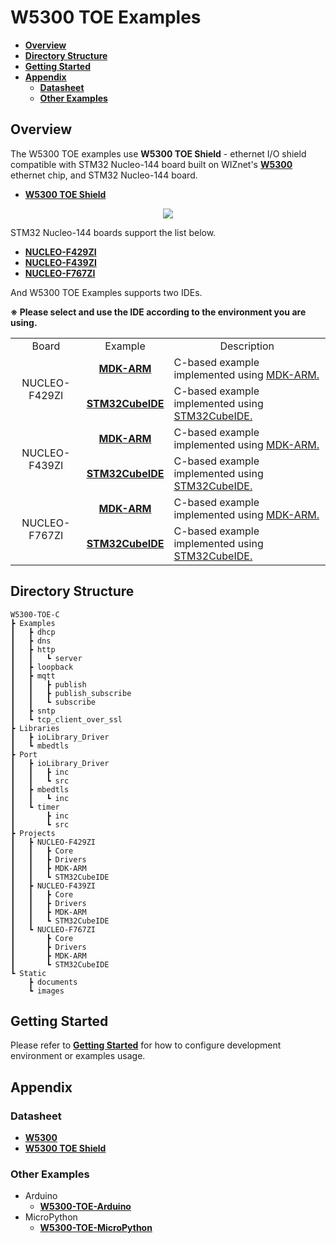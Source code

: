 # W5300 TOE Examples

- [**Overview**](#overview)
- [**Directory Structure**](#directory_structure)
- [**Getting Started**](#getting_started)
- [**Appendix**](#appendix)
    - [**Datasheet**](#datasheet)
    - [**Other Examples**](#other_examples)



<a name="overview"></a>
## Overview

The W5300 TOE examples use **W5300 TOE Shield** - ethernet I/O shield compatible with STM32 Nucleo-144 board built on WIZnet's [**W5300**][link-w5300] ethernet chip, and STM32 Nucleo-144 board.

- [**W5300 TOE Shield**][link-w5300_toe_shield]

<p align="center"><img src="https://github.com/Wiznet/W5300-TOE-C/blob/main/Static/images/w5300_toe_shield_main.png"></p>

STM32 Nucleo-144 boards support the list below.

- [**NUCLEO-F429ZI**][link-nucleo-f429zi]
- [**NUCLEO-F439ZI**][link-nucleo-f439zi]
- [**NUCLEO-F767ZI**][link-nucleo-f767zi]

And W5300 TOE Examples supports two IDEs.

**※ Please select and use the IDE according to the environment you are using.**

<table>
  <tr>
    <td align=center>Board</td>
    <td align=center>Example</td>
    <td align=center>Description</td>
  </tr>
  <tr>
    <td align=center rowspan="2">NUCLEO-F429ZI</td>
    <td align=center><a href="https://github.com/Wiznet/W5300-TOE-C/tree/main/Projects/NUCLEO-F429ZI/MDK-ARM"><b>MDK-ARM</b></td>
    <td>C-based example implemented using <a href="https://www2.keil.com/mdk5/uvision/">MDK-ARM.</td>
  </tr>
  <tr>
    <td align=center><a href="https://github.com/Wiznet/W5300-TOE-C/tree/main/Projects/NUCLEO-F429ZI/STM32CubeIDE"><b>STM32CubeIDE</b></td></td>
    <td>C-based example implemented using <a href="https://www.st.com/en/development-tools/stm32cubeide.html">STM32CubeIDE.</td>
  </tr>
  <tr>
    <td align=center rowspan="2">NUCLEO-F439ZI</td>
    <td align=center><a href="https://github.com/Wiznet/W5300-TOE-C/tree/main/Projects/NUCLEO-F439ZI/MDK-ARM"><b>MDK-ARM</b></td>
    <td>C-based example implemented using <a href="https://www2.keil.com/mdk5/uvision/">MDK-ARM.</td>
  </tr>
  <tr>
    <td align=center><a href="https://github.com/Wiznet/W5300-TOE-C/tree/main/Projects/NUCLEO-F439ZI/STM32CubeIDE"><b>STM32CubeIDE</b></td></td>
    <td>C-based example implemented using <a href="https://www.st.com/en/development-tools/stm32cubeide.html">STM32CubeIDE.</td>
  </tr>
  <tr>
    <td align=center rowspan="2">NUCLEO-F767ZI</td>
    <td align=center><a href="https://github.com/Wiznet/W5300-TOE-C/tree/main/Projects/NUCLEO-F767ZI/MDK-ARM"><b>MDK-ARM</b></td>
    <td>C-based example implemented using <a href="https://www2.keil.com/mdk5/uvision/">MDK-ARM.</td>
  </tr>
  <tr>
    <td align=center><a href="https://github.com/Wiznet/W5300-TOE-C/tree/main/Projects/NUCLEO-F767ZI/STM32CubeIDE"><b>STM32CubeIDE</b></td></td>
    <td>C-based example implemented using <a href="https://www.st.com/en/development-tools/stm32cubeide.html">STM32CubeIDE.</td>
  </tr>
</table>



<a name="directory_structure"></a>
## Directory Structure

```
W5300-TOE-C
┣ Examples
┃   ┣ dhcp
┃   ┣ dns
┃   ┣ http
┃   ┃   ┗ server
┃   ┣ loopback
┃   ┣ mqtt
┃   ┃   ┣ publish
┃   ┃   ┣ publish_subscribe
┃   ┃   ┗ subscribe
┃   ┣ sntp
┃   ┗ tcp_client_over_ssl
┣ Libraries
┃   ┣ ioLibrary_Driver
┃   ┗ mbedtls
┣ Port
┃   ┣ ioLibrary_Driver
┃   ┃   ┣ inc
┃   ┃   ┗ src
┃   ┣ mbedtls
┃   ┃   ┗ inc
┃   ┗ timer
┃       ┣ inc
┃       ┗ src
┣ Projects
┃   ┣ NUCLEO-F429ZI
┃   ┃   ┣ Core
┃   ┃   ┣ Drivers
┃   ┃   ┣ MDK-ARM
┃   ┃   ┗ STM32CubeIDE
┃   ┣ NUCLEO-F439ZI
┃   ┃   ┣ Core
┃   ┃   ┣ Drivers
┃   ┃   ┣ MDK-ARM
┃   ┃   ┗ STM32CubeIDE
┃   ┗ NUCLEO-F767ZI
┃       ┣ Core
┃       ┣ Drivers
┃       ┣ MDK-ARM
┃       ┗ STM32CubeIDE
┗ Static
    ┣ documents
    ┗ images
```



<a name="getting_started"></a>
## Getting Started

Please refer to [**Getting Started**][link-getting_started] for how to configure development environment or examples usage.



<a name="appendix"></a>
## Appendix



<a name="datasheet"></a>
### Datasheet

- [**W5300**][link-datasheet_w5300]
- [**W5300 TOE Shield**][link-datasheet_w5300_toe_shield]



<a name="other_examples"></a>
### Other Examples

- Arduino
    - [**W5300-TOE-Arduino**][link-w5300-toe-arduino]
- MicroPython
    - [**W5300-TOE-MicroPython**][link-w5300-toe-micropython]



<!--
Link
-->

[link-w5300]: https://docs.wiznet.io/Product/iEthernet/W5300
[link-w5300_toe_shield]: fill_in_the_blank
[link-nucleo-f429zi]: https://www.st.com/en/evaluation-tools/nucleo-f429zi.html
[link-nucleo-f439zi]: https://www.st.com/en/evaluation-tools/nucleo-f439zi.html
[link-nucleo-f767zi]: https://www.st.com/en/evaluation-tools/nucleo-f767zi.html
[link-getting_started]: https://github.com/Wiznet/W5300-TOE-C/blob/main/Static/documents/getting_started.md
[link-datasheet_w5300]: https://docs.wiznet.io/img/products/w5300/W5300_DS_V134E.pdf
[link-datasheet_w5300_toe_shield]: fill_in_the_blank
[link-w5300-toe-arduino]: https://github.com/Wiznet/W5300-TOE-Arduino
[link-w5300-toe-micropython]: https://github.com/Wiznet/W5300-TOE-MicroPython
